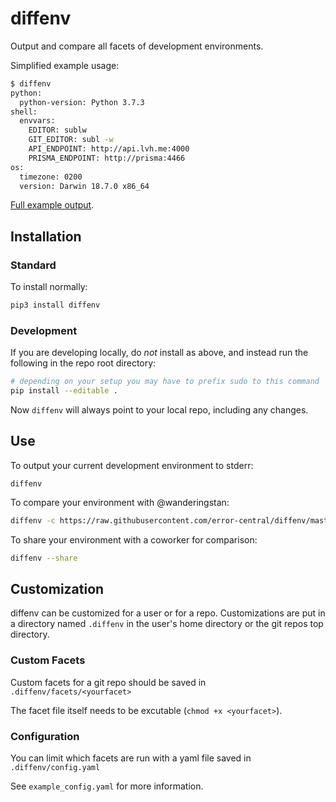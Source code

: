 # diffenv
Output and compare all facets of development environments.

Simplified example usage:
```bash
$ diffenv
python:
  python-version: Python 3.7.3
shell:
  envvars:
    EDITOR: sublw
    GIT_EDITOR: subl -w
    API_ENDPOINT: http://api.lvh.me:4000
    PRISMA_ENDPOINT: http://prisma:4466
os:
  timezone: 0200
  version: Darwin 18.7.0 x86_64
```

[Full example output](https://raw.githubusercontent.com/error-central/diffenv/master/examples/stan-diffenv.yaml).


## Installation

### Standard
To install normally:

```bash
pip3 install diffenv
```

### Development

If you are developing locally, do _not_ install as above, and instead run the following in the repo root directory:

```bash
# depending on your setup you may have to prefix sudo to this command
pip install --editable .
```

Now `diffenv` will always point to your local repo, including any changes.


## Use

To output your current development environment to stderr:
```
diffenv
```

To compare your environment with @wanderingstan:
```bash
diffenv -c https://raw.githubusercontent.com/error-central/diffenv/master/examples/stan-diffenv.yaml
```

To share your environment with a coworker for comparison:
```bash
diffenv --share
```
## Customization

diffenv can be customized for a user or for a repo.  Customizations are put in a directory named `.diffenv` in the user's home directory or the git repos top directory.

### Custom Facets

Custom facets for a git repo should be saved in `.diffenv/facets/<yourfacet>`

The facet file itself needs to be excutable (`chmod +x <yourfacet>`).

### Configuration

You can limit which facets are run with a yaml file saved in `.diffenv/config.yaml`

See `example_config.yaml` for more information.
